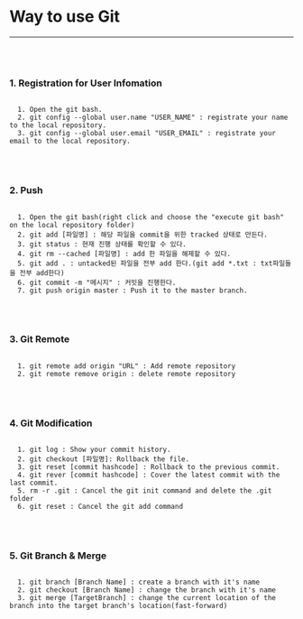 <h1>Way to use Git</h1><hr>
<br><br>

<h3>1. Registration for User Infomation</h3>
<pre>
<code>
  1. Open the git bash.
  2. git config --global user.name "USER_NAME" : registrate your name to the local repository.
  3. git config --global user.email "USER_EMAIL" : registrate your email to the local repository.
</code>
</pre>
<br>

<h3>2. Push</h3>
<pre>
<code>
  1. Open the git bash(right click and choose the "execute git bash" on the local repository folder)
  2. git add [파일명] : 해당 파일을 commit을 위한 tracked 상태로 만든다.
  3. git status : 현재 진행 상태를 확인할 수 있다.
  4. git rm --cached [파일명] : add 한 파일을 해제할 수 있다.
  5. git add . : untacked된 파일을 전부 add 한다.(git add *.txt : txt파일들을 전부 add한다)
  6. git commit -m "메시지" : 커밋을 진행한다.
  7. git push origin master : Push it to the master branch.
</code>
</pre>
<br>

<h3>3. Git Remote</h3>
<pre>
<code>
  1. git remote add origin "URL" : Add remote repository
  2. git remote remove origin : delete remote repository
</code>
</pre>
<br>

<h3>4. Git Modification</h3>
<pre>
<code>
  1. git log : Show your commit history.
  2. git checkout [파일명]: Rollback the file.
  3. git reset [commit hashcode] : Rollback to the previous commit.
  4. git rever [commit hashcode] : Cover the latest commit with the last commit.
  5. rm -r .git : Cancel the git init command and delete the .git folder
  6. git reset : Cancel the git add command
</code>
</pre>
<br>

<h3>5. Git Branch & Merge</h3>
<pre>
<code>
  1. git branch [Branch Name] : create a branch with it's name
  2. git checkout [Branch Name] : change the branch with it's name
  3. git merge [TargetBranch] : change the current location of the branch into the target branch's location(fast-forward)
</code>
</pre>
<br>
